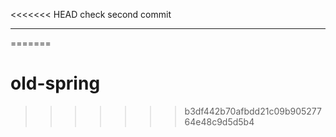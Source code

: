<<<<<<< HEAD
check second commit
********
=======
# old-spring
>>>>>>> b3df442b70afbdd21c09b90527764e48c9d5d5b4
